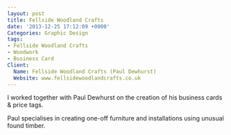 ```yaml
---
layout: post
title: Fellside Woodland Crafts
date: '2013-12-25 17:12:09 +0000'
Categories: Graphic Design
tags:
- Fellside Woodland Crafts
- Woodwork
- Business Card
Client: 
  Name: Fellside Woodland Crafts (Paul Dewhurst)
  Website: www.fellsidewoodlandcrafts.co.uk 
---
```

I worked together with Paul Dewhurst on the creation of his business cards & price tags.

Paul specialises in creating one-off furniture and installations using unusual found timber.

